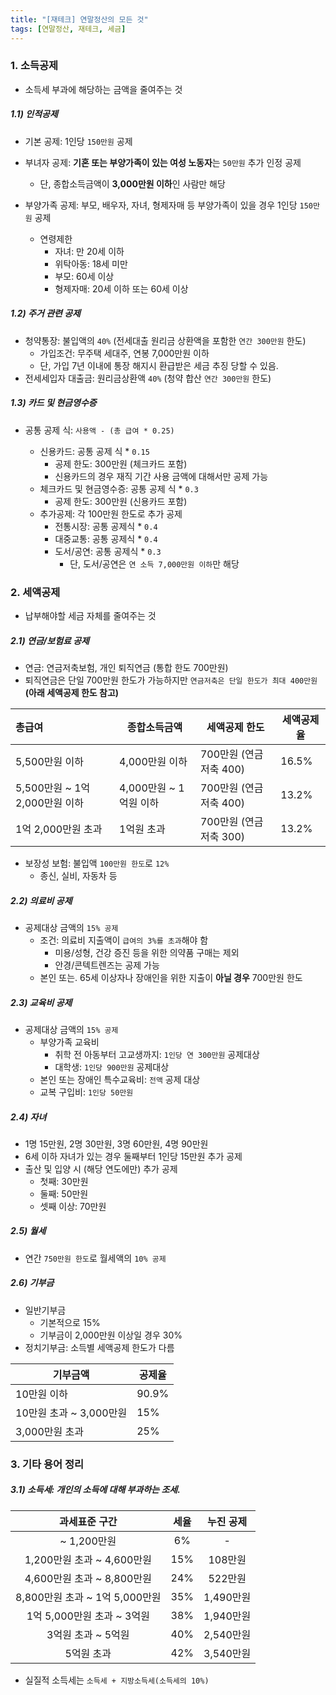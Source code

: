 ```yaml
---
title: "[재테크] 연말정산의 모든 것"
tags: [연말정산, 재테크, 세금]
---
```


 

### 1. 소득공제

- 소득세 부과에 해당하는 금액을 줄여주는 것

##### 1.1) 인적공제

- 기본 공제: 1인당 `150만원` 공제
- 부녀자 공제: **기혼 또는 부양가족이 있는 여성 노동자**는  `50만원` 추가 인정 공제
  - 단, 종합소득금액이 **3,000만원 이하**인 사람만 해당

- 부양가족 공제: 부모, 배우자, 자녀, 형제자매 등 부양가족이 있을 경우 1인당 `150만원` 공제
  - 연령제한
    - 자녀: 만 20세 이하
    - 위탁아동: 18세 미만
    - 부모: 60세 이상
    - 형제자매: 20세 이하 또는 60세 이상

##### 1.2) 주거 관련 공제

- 청약통장: 불입액의 `40%` (전세대출 원리금 상환액을 포함한 `연간 300만원` 한도)
  - 가입조건: 무주택 세대주, 연봉 7,000만원 이하
  - 단, 가입 7년 이내에 통장 해지시 환급받은 세금 추징 당할 수 있음.
- 전세세입자 대출금: 원리금상환액 `40%` (청약 합산 `연간 300만원` 한도)



##### 1.3) 카드 및 현금영수증

- 공통 공제 식: `사용액 - (총 급여 * 0.25)`

  - 신용카드: 공통 공제 식 * `0.15`
    - 공제 한도: 300만원 (체크카드 포함) 
    - 신용카드의 경우 재직 기간 사용 금액에 대해서만 공제 가능
  - 체크카드 및 현금영수증: 공통 공제 식 * `0.3`
    - 공제 한도: 300만원 (신용카드 포함)
  - 추가공제: 각 100만원 한도로 추가 공제
    - 전통시장: 공통 공제식 * `0.4`
    - 대중교통: 공통 공제식 * `0.4`
    - 도서/공연: 공통 공제식 * `0.3`
      - 단, 도서/공연은 `연 소득 7,000만원 이하`만 해당

  

### 2. 세액공제

- 납부해야할 세금 자체를 줄여주는 것

##### 2.1) 연금/보험료 공제

- 연금: 연금저축보험, 개인 퇴직연금 (통합 한도 700만원)
- 퇴직연금은 단일 700만원 한도가 가능하지만 `연금저축은 단일 한도가 최대 400만원`**(아래 세액공제 한도 참고)**

| 총급여                         | 종합소득금액           | 세액공제 한도          | 세액공제율 |
| :----------------------------- | ---------------------- | ---------------------- | ---------- |
| 5,500만원 이하                 | 4,000만원 이하         | 700만원 (연금저축 400) | 16.5%      |
| 5,500만원 ~ 1억 2,000만원 이하 | 4,000만원 ~ 1억원 이하 | 700만원 (연금저축 400) | 13.2%      |
| 1억 2,000만원 초과             | 1억원 초과             | 700만원 (연금저축 300) | 13.2%      |

- 보장성 보험: 불입액 `100만원 한도`로 `12%`
  - 종신, 실비, 자동차 등

##### 2.2) 의료비 공제

- 공제대상 금액의 `15% 공제`
  - 조건: 의료비 지출액이 `급여의 3%를 초과`해야 함
    - 미용/성형, 건강 증진 등을 위한 의약품 구매는 제외
    - 안경/콘텍트렌즈는 공제 가능
  - 본인 또는. 65세 이상자나 장애인을 위한 지출이 **아닐 경우** 700만원 한도

##### 2.3) 교육비 공제

- 공제대상 금액의 `15% 공제`
  - 부양가족 교육비
    - 취학 전 아동부터 고교생까지: `1인당 연 300만원` 공제대상
    - 대학생: `1인당 900만원` 공제대상
  - 본인 또는 장애인 특수교육비: `전액` 공제 대상
  - 교복 구입비: `1인당 50만원`

##### 2.4) 자녀

- 1명 15만원, 2명 30만원, 3명 60만원, 4명 90만원
- 6세 이하 자녀가 있는 경우 둘째부터 1인당 15만원 추가 공제
- 출산 및 입양 시 (해당 연도에만) 추가 공제
  - 첫째: 30만원
  - 둘째: 50만원
  - 셋째 이상: 70만원

##### 2.5) 월세

- 연간 `750만원 한도`로 월세액의 `10% 공제`

##### 2.6) 기부금 

- 일반기부금
  - 기본적으로 15%
  - 기부금이 2,000만원 이상일 경우 30%
- 정치기부금: 소득별 세액공제 한도가 다름

| 기부금액                | 공제율 |
| ----------------------- | ------ |
| 10만원 이하             | 90.9%  |
| 10만원 초과 ~ 3,000만원 | 15%    |
| 3,000만원 초과          | 25%    |



### 3. 기타 용어 정리

##### 3.1) 소득세: 개인의 소득에 대해 부과하는 조세.

|         과세표준 구간          | 세율 | 누진 공제 |
| :----------------------------: | :--: | :-------: |
|          ~ 1,200만원           |  6%  |     -     |
|   1,200만원 초과 ~ 4,600만원   | 15%  |  108만원  |
|   4,600만원 초과 ~ 8,800만원   | 24%  |  522만원  |
| 8,800만원 초과 ~ 1억 5,000만원 | 35%  | 1,490만원 |
|   1억 5,000만원 초과 ~ 3억원   | 38%  | 1,940만원 |
|       3억원 초과 ~ 5억원       | 40%  | 2,540만원 |
|           5억원 초과           | 42%  | 3,540만원 |

- 실질적 소득세는 `소득세 + 지방소득세(소득세의 10%)`




